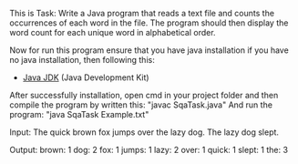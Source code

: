This is Task: Write a Java program that reads a text file and counts the occurrences of each word in the file. The program should then display the word count for each unique word in alphabetical order.

Now for run this program ensure that you have java installation
if you have no java installation, then following this: 
- [Java JDK](https://www.oracle.com/java/technologies/javase-downloads.html) (Java Development Kit)

After successfully installation, open cmd in your project folder and then
compile the program by written this: "javac SqaTask.java"
And run the program: "java SqaTask Example.txt"

Input:
The quick brown fox jumps over the lazy dog. The lazy dog slept. 

Output:
brown: 1
dog: 2
fox: 1
jumps: 1
lazy: 2
over: 1
quick: 1
slept: 1
the: 3
